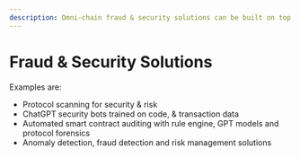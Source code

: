 ```yaml
---
description: Omni-chain fraud & security solutions can be built on top of AI.
---
```


# Fraud & Security Solutions

Examples are:

* Protocol scanning for security & risk​
* ChatGPT security bots trained on code, & transaction data
* Automated smart contract auditing with rule engine, GPT models and protocol forensics
* Anomaly detection, fraud detection and risk management solutions
